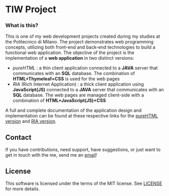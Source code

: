 # TIW Project

### What is this?

This is one of my web development projects created during my studies at the Politecnico di Milano. The project demonstrates web programming concepts, utilizing both front-end and back-end technologies to build a functional web application.
The objective of the project is the implementation of a **web application** in two distinct versions:
* *pureHTML* : a thin client application connected to a **JAVA** server that communicates with an **SQL** database. The combination of **HTML+Thymeleaf+CSS** is used for the web pages
* *RIA* (Rich Internet Application) : a thick client application using **JavaScript(JS)** connected to a **JAVA** server that communicates with an **SQL** database. The web pages are managed client-side with a combination of **HTML+JavaScript(JS)+CSS**

A full and complete documentation of the application design and implementation can be found at these respective links for the [pureHTML version](PureHTML.pdf) and [RIA version](Javascript.pdf).

## Contact

If you have contributions, need support, have suggestions, or just want to get in touch with the me, send me an [email](mailto:picamirko02@gmail.com)!

## License

This software is licensed under the terms of the MIT license.
See [LICENSE](LICENSE) for more details.
